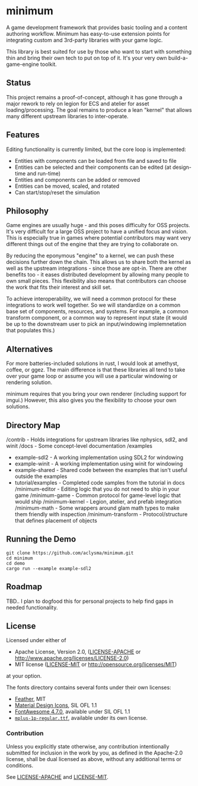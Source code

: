 # minimum

A game development framework that provides basic tooling and a content authoring workflow. Minimum has easy-to-use 
extension points for integrating custom and 3rd-party libraries with your game logic.

This library is best suited for use by those who want to start with something thin and bring their own tech to put on 
top of it. It's your very own build-a-game-engine toolkit.

## Status

This project remains a proof-of-concept, although it has gone through a major rework to rely on legion for ECS and
atelier for asset loading/processing. The goal remains to produce a lean "kernel" that allows many different upstream
libraries to inter-operate.

## Features

Editing functionality is currently limited, but the core loop is implemented:
 * Entities with components can be loaded from file and saved to file
 * Entities can be selected and their components can be edited (at design-time and run-time)
 * Entities and components can be added or removed
 * Entities can be moved, scaled, and rotated
 * Can start/stop/reset the simulation
 
## Philosophy

Game engines are usually huge - and this poses difficulty for OSS projects. It's very difficult for a large OSS project
to have a unified focus and vision. This is especially true in games where potential contributors may want very
different things out of the engine that they are trying to collaborate on.

By reducing the eponymous "engine" to a kernel, we can push these decisions further down the chain. This allows us to
share both the kernel as well as the upstream integrations - since those are opt-in. There are other benefits too - it
eases distributed development by allowing many people to own small pieces. This flexibility also means that contributors
can choose the work that fits their interest and skill set.

To achieve interoperability, we will need a common protocol for these integrations to work well together. So we will
standardize on a common base set of components, resources, and systems. For example, a common transform component, or
a common way to represent input state (it would be up to the downstream user to pick an input/windowing implemnetation
that populates this.)

## Alternatives

For more batteries-included solutions in rust, I would look at amethyst, coffee, or ggez. The main difference is that
these libraries all tend to take over your game loop or assume you will use a particular windowing or rendering
solution.

minimum requires that you bring your own renderer (including support for imgui.) However, this also gives you the
flexibility to choose your own solutions.

## Directory Map

/contrib - Holds integrations for upstream libraries like nphysics, sdl2, and winit
/docs - Some concept-level documentation
/examples
 * example-sdl2 - A working implementation using SDL2 for windowing
 * example-winit - A working implementation using winit for windowing
 * example-shared - Shared code between the examples that isn't useful outside the examples
 * tutorial/examples - Completed code samples from the tutorial in docs
/minimum-editor - Editing logic that you do not need to ship in your game
/minimum-game - Common protocol for game-level logic that would ship
/minimum-kernel - Legion, atelier, and prefab integration
/minimum-math - Some wrappers around glam math types to make them friendly with inspection
/minimum-transform - Protocol/structure that defines placement of objects

## Running the Demo

```
git clone https://github.com/aclysma/minimum.git
cd minimum
cd demo
cargo run --example example-sdl2
```

## Roadmap

TBD.. I plan to dogfood this for personal projects to help find gaps in needed functionality.

## License

Licensed under either of

* Apache License, Version 2.0, ([LICENSE-APACHE](LICENSE-APACHE) or http://www.apache.org/licenses/LICENSE-2.0)
* MIT license ([LICENSE-MIT](LICENSE-MIT) or http://opensource.org/licenses/MIT)

at your option.

The fonts directory contains several fonts under their own licenses:
 * [Feather](https://github.com/AT-UI/feather-font), MIT
 * [Material Design Icons](https://materialdesignicons.com), SIL OFL 1.1
 * [FontAwesome 4.7.0](https://fontawesome.com/v4.7.0/license/), available under SIL OFL 1.1
 * [`mplus-1p-regular.ttf`](http://mplus-fonts.osdn.jp), available under its own license.

### Contribution

Unless you explicitly state otherwise, any contribution intentionally
submitted for inclusion in the work by you, as defined in the Apache-2.0
license, shall be dual licensed as above, without any additional terms or
conditions.

See [LICENSE-APACHE](LICENSE-APACHE) and [LICENSE-MIT](LICENSE-MIT).

